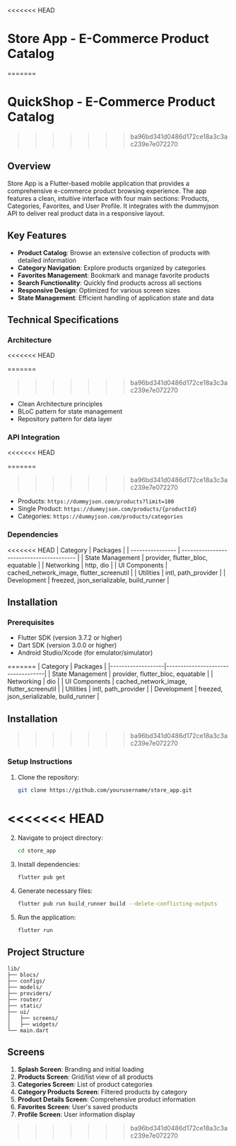 <<<<<<< HEAD
# Store App - E-Commerce Product Catalog
=======
# QuickShop - E-Commerce Product Catalog
>>>>>>> ba96bd341d0486d172ce18a3c3ac239e7e072270

## Overview

Store App is a Flutter-based mobile application that provides a comprehensive e-commerce product browsing experience. The app features a clean, intuitive interface with four main sections: Products, Categories, Favorites, and User Profile. It integrates with the dummyjson API to deliver real product data in a responsive layout.

## Key Features

- **Product Catalog**: Browse an extensive collection of products with detailed information
- **Category Navigation**: Explore products organized by categories
- **Favorites Management**: Bookmark and manage favorite products
- **Search Functionality**: Quickly find products across all sections
- **Responsive Design**: Optimized for various screen sizes
- **State Management**: Efficient handling of application state and data

## Technical Specifications

### Architecture
<<<<<<< HEAD

=======
>>>>>>> ba96bd341d0486d172ce18a3c3ac239e7e072270
- Clean Architecture principles
- BLoC pattern for state management
- Repository pattern for data layer

### API Integration
<<<<<<< HEAD

=======
>>>>>>> ba96bd341d0486d172ce18a3c3ac239e7e072270
- Products: `https://dummyjson.com/products?limit=100`
- Single Product: `https://dummyjson.com/products/{productId}`
- Categories: `https://dummyjson.com/products/categories`

### Dependencies

<<<<<<< HEAD
| Category         | Packages                                 |
| ---------------- | ---------------------------------------- |
| State Management | provider, flutter_bloc, equatable        |
| Networking       | http, dio                                |
| UI Components    | cached_network_image, flutter_screenutil |
| Utilities        | intl, path_provider                      |
| Development      | freezed, json_serializable, build_runner |

## Installation

### Prerequisites

- Flutter SDK (version 3.7.2 or higher)
- Dart SDK (version 3.0.0 or higher)
- Android Studio/Xcode (for emulator/simulator)

=======
| Category          | Packages                          |
|-------------------|-----------------------------------|
| State Management  | provider, flutter_bloc, equatable |
| Networking        |  dio                        |
| UI Components     | cached_network_image, flutter_screenutil |
| Utilities         | intl, path_provider              |
| Development       | freezed, json_serializable, build_runner |

## Installation

>>>>>>> ba96bd341d0486d172ce18a3c3ac239e7e072270
### Setup Instructions

1. Clone the repository:
   ```bash
   git clone https://github.com/yourusername/store_app.git
   ```
<<<<<<< HEAD
=======

2. Navigate to project directory:
   ```bash
   cd store_app
   ```

3. Install dependencies:
   ```bash
   flutter pub get
   ```

4. Generate necessary files:
   ```bash
   flutter pub run build_runner build --delete-conflicting-outputs
   ```

5. Run the application:
   ```bash
   flutter run
   ```

## Project Structure

```
lib/
├── blocs/
├── configs/
├── models/
├── providers/
├── router/
├── static/
├── ui/
│   ├── screens/
│   ├── widgets/
└── main.dart
```

## Screens

1. **Splash Screen**: Branding and initial loading
2. **Products Screen**: Grid/list view of all products
3. **Categories Screen**: List of product categories
4. **Category Products Screen**: Filtered products by category
5. **Product Details Screen**: Comprehensive product information
6. **Favorites Screen**: User's saved products
7. **Profile Screen**: User information display
>>>>>>> ba96bd341d0486d172ce18a3c3ac239e7e072270
